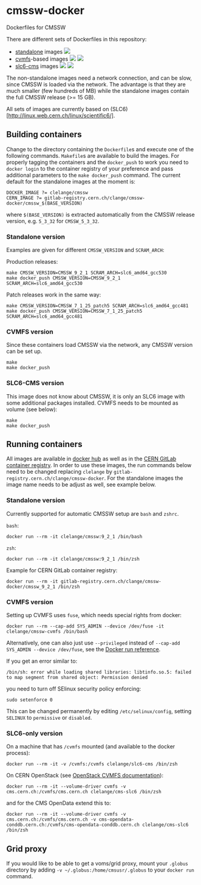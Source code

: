 # cmssw-docker

Dockerfiles for CMSSW

There are different sets of Dockerfiles in this repository:

- [standalone](standalone) images [![](https://images.microbadger.com/badges/image/clelange/cmssw.svg)](https://microbadger.com/images/clelange/cmssw)
- [cvmfs](cvmfs)-based images [![](https://images.microbadger.com/badges/image/clelange/cmssw-cvmfs.svg)](https://microbadger.com/images/clelange/cmssw-cvmfs) [![](https://images.microbadger.com/badges/version/clelange/cmssw-cvmfs.svg)](https://microbadger.com/images/clelange/cmssw-cvmfs)
- [slc6-cms](slc6-cms) images [![](https://images.microbadger.com/badges/image/clelange/slc6-cms.svg)](https://microbadger.com/images/clelange/slc6-cms) [![](https://images.microbadger.com/badges/version/clelange/slc6-cms.svg)](https://microbadger.com/images/clelange/slc6-cms)

The non-standalone images need a network connection, and can be slow, since CMSSW is loaded via the network. The advantage is that they are much smaller (few hundreds of MB) while the standalone images contain the full CMSSW release (>= 15 GB).

All sets of images are currently based on (SLC6)[http://linux.web.cern.ch/linux/scientific6/].

## Building containers

Change to the directory containing the `Dockerfile`s and execute one of the following commands. `Makefile`s are available to build the images. For properly tagging the containers and the `docker_push` to work you need to `docker login` to the container registry of your preference and pass additional parameters to the `make docker_push` command. The current default for the standalone images at the moment is:

```shell
DOCKER_IMAGE ?= clelange/cmssw
CERN_IMAGE ?= gitlab-registry.cern.ch/clange/cmssw-docker/cmssw_$(BASE_VERSION)
```

where `$(BASE_VERSION)` is extracted automatically from the CMSSW release version, e.g. `5_3_32` for `CMSSW_5_3_32`.

### Standalone version

Examples are given for different `CMSSW_VERSION` and `SCRAM_ARCH`:

Production releases:

```shell
make CMSSW_VERSION=CMSSW_9_2_1 SCRAM_ARCH=slc6_amd64_gcc530
make docker_push CMSSW_VERSION=CMSSW_9_2_1 SCRAM_ARCH=slc6_amd64_gcc530
```

Patch releases work in the same way:

```shell
make CMSSW_VERSION=CMSSW_7_1_25_patch5 SCRAM_ARCH=slc6_amd64_gcc481
make docker_push CMSSW_VERSION=CMSSW_7_1_25_patch5 SCRAM_ARCH=slc6_amd64_gcc481
```

### CVMFS version

Since these containers load CMSSW via the network, any CMSSW version can be set up.

```shell
make
make docker_push
```

### SLC6-CMS version

This image does not know about CMSSW, it is only an SLC6 image with some additional packages installed. CVMFS needs to be mounted as volume (see below):

```shell
make
make docker_push
```

## Running containers

All images are available in [docker hub](http://hub.docker.com/r/clelange/) as well as in the [CERN GitLab container registry](https://gitlab.cern.ch/clange/cmssw-docker/container_registry). In order to use these images, the run commands below need to be changed replacing `clelange` by `gitlab-registry.cern.ch/clange/cmssw-docker`. For the standalone images the image name needs to be adjust as well, see example below.

### Standalone version

Currently supported for automatic CMSSW setup are `bash` and `zshrc`.

`bash`:

```shell
docker run --rm -it clelange/cmssw:9_2_1 /bin/bash
```

`zsh`:

```shell
docker run --rm -it clelange/cmssw:9_2_1 /bin/zsh
```

Example for CERN GitLab container registry:

```shell
docker run --rm -it gitlab-registry.cern.ch/clange/cmssw-docker/cmssw_9_2_1 /bin/zsh
```

### CVMFS version

Setting up CVMFS uses `fuse`, which needs special rights from docker:

```shell
docker run --rm --cap-add SYS_ADMIN --device /dev/fuse -it clelange/cmssw-cvmfs /bin/bash
```

Alternatively, one can also just use `--privileged` instead of `--cap-add SYS_ADMIN --device /dev/fuse`, see the [Docker run reference](https://docs.docker.com/engine/reference/run/#runtime-privilege-and-linux-capabilities).

If you get an error similar to:

```shell
/bin/sh: error while loading shared libraries: libtinfo.so.5: failed to map segment from shared object: Permission denied
```

you need to turn off SElinux security policy enforcing:

```shell
sudo setenforce 0
```

This can be changed permanently by editing `/etc/selinux/config`, setting `SELINUX` to `permissive` or `disabled`.

### SLC6-only version

On a machine that has `/cvmfs` mounted (and available to the docker process):

```shell
docker run --rm -it -v /cvmfs:/cvmfs clelange/slc6-cms /bin/zsh
```

On CERN OpenStack (see [OpenStack CVMFS documentation](http://clouddocs.web.cern.ch/clouddocs/containers/tutorials/cvmfs.html)):

```shell
docker run --rm -it --volume-driver cvmfs -v cms.cern.ch:/cvmfs/cms.cern.ch clelange/cms-slc6 /bin/zsh
```

and for the CMS OpenData extend this to:

```shell
docker run --rm -it --volume-driver cvmfs -v cms.cern.ch:/cvmfs/cms.cern.ch -v cms-opendata-conddb.cern.ch:/cvmfs/cms-opendata-conddb.cern.ch clelange/cms-slc6 /bin/zsh
```

## Grid proxy

If you would like to be able to get a voms/grid proxy, mount your `.globus` directory by adding `-v ~/.globus:/home/cmsusr/.globus` to your `docker run` command.
